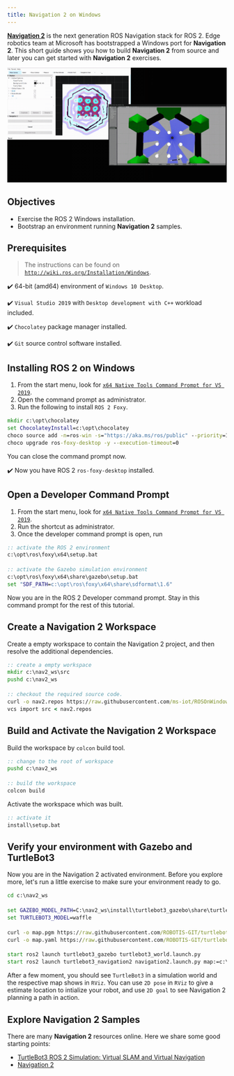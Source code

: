 ```yaml
---
title: Navigation 2 on Windows
---
```


[**Navigation 2**][nav2] is the next generation ROS Navigation stack for ROS 2.
Edge robotics team at Microsoft has bootstrapped a Windows port for **Navigation 2**.
This short guide shows you how to build **Navigation 2** from source and later you can get started with **Navigation 2** exercises.

![](./nav2.gif)

## Objectives

  * Exercise the ROS 2 Windows installation.
  * Bootstrap an environment running **Navigation 2** samples.

## Prerequisites

> The instructions can be found on [`http://wiki.ros.org/Installation/Windows`](http://wiki.ros.org/Installation/Windows).

✔️ 64-bit (amd64) environment of `Windows 10 Desktop`.

✔️ `Visual Studio 2019` with `Desktop development with C++` workload included.

✔️ `Chocolatey` package manager installed.

✔️ `Git` source control software installed.

## Installing ROS 2 on Windows

1. From the start menu, look for [`x64 Native Tools Command Prompt for VS 2019`][vsdevcmd].
2. Open the command prompt as administrator.
3. Run the following to install `ROS 2 Foxy`.

```bat
mkdir c:\opt\chocolatey
set ChocolateyInstall=c:\opt\chocolatey
choco source add -n=ros-win -s="https://aka.ms/ros/public" --priority=1
choco upgrade ros-foxy-desktop -y --execution-timeout=0
```

You can close the command prompt now.

✔️ Now you have ROS 2 `ros-foxy-desktop` installed.

## Open a Developer Command Prompt

1. From the start menu, look for [`x64 Native Tools Command Prompt for VS 2019`][vsdevcmd].
2. Run the shortcut as administrator.
3. Once the developer command prompt is open, run

```bat
:: activate the ROS 2 environment
c:\opt\ros\foxy\x64\setup.bat

:: activate the Gazebo simulation environment
c:\opt\ros\foxy\x64\share\gazebo\setup.bat
set "SDF_PATH=c:\opt\ros\foxy\x64\share\sdformat\1.6"
```

Now you are in the ROS 2 Developer command prompt.
Stay in this command prompt for the rest of this tutorial.

## Create a Navigation 2 Workspace

Create a empty workspace to contain the Navigation 2 project, and then resolve the additional dependencies.

```bat
:: create a empty workspace
mkdir c:\nav2_ws\src
pushd c:\nav2_ws

:: checkout the required source code.
curl -o nav2.repos https://raw.githubusercontent.com/ms-iot/ROSOnWindows/master/docs/ros2/navigation2_foxy.repos
vcs import src < nav2.repos
```

## Build and Activate the Navigation 2 Workspace

Build the workspace by `colcon` build tool.

```bat
:: change to the root of workspace
pushd c:\nav2_ws

:: build the workspace
colcon build
```

Activate the workspace which was built.

```bat
:: activate it
install\setup.bat
```

## Verify your environment with Gazebo and TurtleBot3

Now you are in the Navigation 2 activated environment.
Before you explore more, let's run a little exercise to make sure your environment ready to go.

```bat
cd c:\nav2_ws

set GAZEBO_MODEL_PATH=C:\nav2_ws\install\turtlebot3_gazebo\share\turtlebot3_gazebo\models;%GAZEBO_MODEL_PATH%
set TURTLEBOT3_MODEL=waffle

curl -o map.pgm https://raw.githubusercontent.com/ROBOTIS-GIT/turtlebot3/master/turtlebot3_navigation/maps/map.pgm
curl -o map.yaml https://raw.githubusercontent.com/ROBOTIS-GIT/turtlebot3/master/turtlebot3_navigation/maps/map.yaml

start ros2 launch turtlebot3_gazebo turtlebot3_world.launch.py
start ros2 launch turtlebot3_navigation2 navigation2.launch.py map:=c:\nav2_ws\map.yaml
```

After a few moment, you should see `TurtleBot3` in a simulation world and the respective map shows in `RViz`.
You can use `2D pose` in `RViz` to give a estimate location to intialize your robot, and use `2D goal` to see Navigation 2 planning a path in action.

## Explore Navigation 2 Samples

There are many **Navigation 2** resources online.
Here we share some good starting points:

* [TurtleBot3 ROS 2 Simulation: Virtual SLAM and Virtual Navigation][turtlebot3ros2]
* [Navigation 2][nav2]


[nav2]: https://ros-planning.github.io/navigation2/
[turtlebot3ros2]: http://emanual.robotis.com/docs/en/platform/turtlebot3/ros2_simulation/#ros-2-simulation
[vsdevcmd]: https://docs.microsoft.com/en-us/dotnet/framework/tools/developer-command-prompt-for-vs
